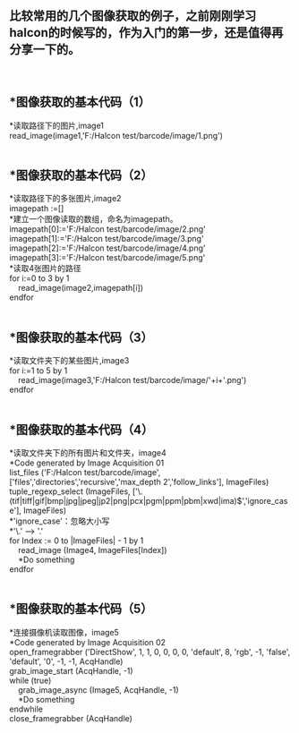 ## 比较常用的几个图像获取的例子，之前刚刚学习halcon的时候写的，作为入门的第一步，还是值得再分享一下的。 
<br>

## *图像获取的基本代码（1） 
*读取路径下的图片,image1 <br>
read_image(image1,'F:/Halcon test/barcode/image/1.png') <br>
<br>

## *图像获取的基本代码（2） 
*读取路径下的多张图片,image2 <br>
imagepath :=[] <br>
*建立一个图像读取的数组，命名为imagepath。 <br>
imagepath[0]:='F:/Halcon test/barcode/image/2.png' <br>
imagepath[1]:='F:/Halcon test/barcode/image/3.png' <br>
imagepath[2]:='F:/Halcon test/barcode/image/4.png' <br>
imagepath[3]:='F:/Halcon test/barcode/image/5.png' <br>
*读取4张图片的路径 <br>
for i:=0 to 3 by 1 <br>
&nbsp;&nbsp;&nbsp;&nbsp;read_image(image2,imagepath[i]) <br>
endfor <br>
<br>

## *图像获取的基本代码（3） 
*读取文件夹下的某些图片,image3 <br>
for i:=1 to 5 by 1 <br>
&nbsp;&nbsp;&nbsp;&nbsp;read_image(image3,'F:/Halcon test/barcode/image/'+i+'.png') <br>
endfor <br>
<br>

## *图像获取的基本代码（4） 
*读取文件夹下的所有图片和文件夹，image4 <br>
*Code generated by Image Acquisition 01 <br>
list_files ('F:/Halcon test/barcode/image', ['files','directories','recursive','max_depth 2','follow_links'], ImageFiles) <br>
tuple_regexp_select (ImageFiles, ['\\.(tif|tiff|gif|bmp|jpg|jpeg|jp2|png|pcx|pgm|ppm|pbm|xwd|ima)$','ignore_case'], ImageFiles) <br>
*'ignore_case'：忽略大小写 <br>
*'\\.'  --> '.' <br>
for Index := 0 to |ImageFiles| - 1 by 1 <br>
&nbsp;&nbsp;&nbsp;&nbsp;read_image (Image4, ImageFiles[Index]) <br>
&nbsp;&nbsp;&nbsp;&nbsp;*Do something <br>
endfor <br>
<br>

## *图像获取的基本代码（5） 
*连接摄像机读取图像，image5 <br>
*Code generated by Image Acquisition 02 <br>
open_framegrabber ('DirectShow', 1, 1, 0, 0, 0, 0, 'default', 8, 'rgb', -1, 'false', 'default', '0', -1, -1, AcqHandle) <br>
grab_image_start (AcqHandle, -1) <br>
while (true) <br>
&nbsp;&nbsp;&nbsp;&nbsp;grab_image_async (Image5, AcqHandle, -1) <br>
&nbsp;&nbsp;&nbsp;&nbsp;*Do something <br>
endwhile <br>
close_framegrabber (AcqHandle)<br>
<br>

